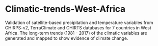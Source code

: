 # Climatic-trends-West-Africa
Validation of satellite-based precipitation and temperature variables from CHIRPS-v2, TerraClimate  and CHIRTS databases for 7 countries in West Africa. The long-term trends (1981 - 2017) of the climatic variables are generated and mapped to show evidence of climate change.
